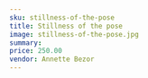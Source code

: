 ```yaml
---
sku: stillness-of-the-pose
title: Stillness of the pose
image: stillness-of-the-pose.jpg
summary:
price: 250.00
vendor: Annette Bezor
---
```

